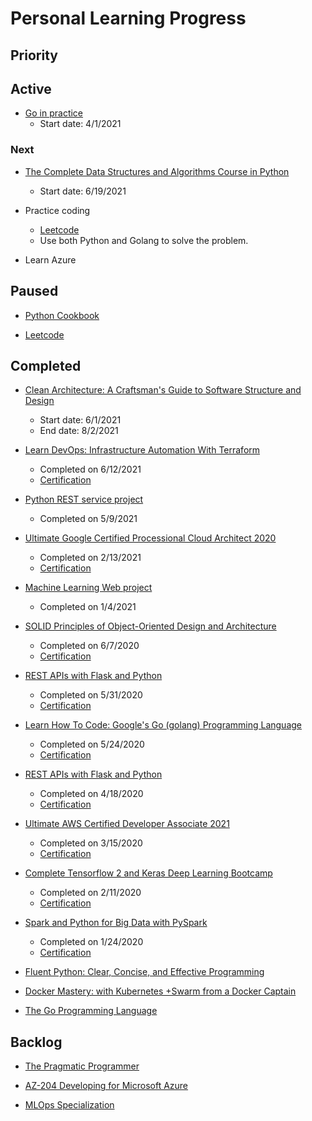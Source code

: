 # Personal Learning Progress

## Priority

## Active

- [Go in practice](https://www.amazon.com/Go-Practice-Techniques-Matt-Butcher/dp/1633430073/ref=sr_1_1_sspa?dchild=1&keywords=go+in+practice&qid=1624133855&sr=8-1-spons&psc=1&spLa=ZW5jcnlwdGVkUXVhbGlmaWVyPUEzSjA4OVVIMFNXM0RCJmVuY3J5cHRlZElkPUEwOTYxMjc2VkNOUUg5TVhEM0tBJmVuY3J5cHRlZEFkSWQ9QTA1OTA5MzQ2TzNVVEJJTFRNTzQmd2lkZ2V0TmFtZT1zcF9hdGYmYWN0aW9uPWNsaWNrUmVkaXJlY3QmZG9Ob3RMb2dDbGljaz10cnVl)
  - Start date: 4/1/2021

### Next

- [The Complete Data Structures and Algorithms Course in Python](https://www.udemy.com/course/data-structures-and-algorithms-bootcamp-in-python/)
  - Start date: 6/19/2021

- Practice coding
  - [Leetcode](https://leetcode.com/)
  - Use both Python and Golang to solve the problem.

- Learn Azure

## Paused

- [Python Cookbook](https://www.amazon.com/Python-Cookbook-Third-David-Beazley/dp/1449340377/ref=sr_1_3?crid=JQTU3RVB4T97&dchild=1&keywords=python+cookbook&qid=1624128807&sprefix=python+cook%2Caudible%2C159&sr=8-3)

- [Leetcode](https://leetcode.com/)

## Completed

- [Clean Architecture: A Craftsman's Guide to Software Structure and Design](https://www.amazon.com/Clean-Architecture-Craftsmans-Software-Structure/dp/0134494164/ref=sr_1_1?crid=34434EFXB4FPV&dchild=1&keywords=clean+architecture&qid=1624128513&sprefix=clean+architcture%2Caps%2C165&sr=8-1)
  - Start date: 6/1/2021
  - End date: 8/2/2021

- [Learn DevOps: Infrastructure Automation With Terraform](https://www.udemy.com/course/learn-devops-infrastructure-automation-with-terraform/)
  - Completed on 6/12/2021
  - [Certification](https://www.udemy.com/certificate/UC-7426fd7e-c56e-4b88-bfe6-c28054a32b4f/)

- [Python REST service project](https://github.com/ohandyya/python-rest-service)
  - Completed on 5/9/2021

- [Ultimate Google Certified Processional Cloud Architect 2020](https://www.udemy.com/course/google-cloud-architect-certifications/)
  - Completed on 2/13/2021
  - [Certification](https://www.udemy.com/certificate/UC-b4fada59-5b01-46b4-b203-9230f2fe52b1/)

- [Machine Learning Web project](https://github.com/ohandyya/ml-app)
  - Completed on 1/4/2021

- [SOLID Principles of Object-Oriented Design and Architecture](https://www.udemy.com/course/solid-principles-object-oriented-design-architecture/)
  - Completed on 6/7/2020
  - [Certification](https://www.udemy.com/certificate/UC-cbb930a4-8c60-44a2-a936-0e49bf997f40/?utm_medium=email&utm_campaign=email&utm_source=sendgrid.com)

- [REST APIs with Flask and Python](https://www.udemy.com/course/rest-api-flask-and-python/)
  - Completed on 5/31/2020
  - [Certification](https://www.udemy.com/certificate/UC-c2a27261-2c46-4cdb-b6ce-294899908c0d/)

- [Learn How To Code: Google's Go (golang) Programming Language](https://www.udemy.com/course/learn-how-to-code/)
  - Completed on 5/24/2020
  - [Certification](https://www.udemy.com/certificate/UC-9b0adad4-1592-4dbe-b6e8-fe35078877bc/)

- [REST APIs with Flask and Python](https://www.udemy.com/course/rest-api-flask-and-python/)
  - Completed on 4/18/2020
  - [Certification](https://www.udemy.com/certificate/UC-ecf5ceec-6835-44dc-9f05-728195cab9e0/)

- [Ultimate AWS Certified Developer Associate 2021](https://www.udemy.com/course/aws-certified-developer-associate-dva-c01/)
  - Completed on 3/15/2020
  - [Certification](https://www.udemy.com/certificate/UC-d4a02463-0e0f-4c2c-b1bf-3face9ae7c3b/)

- [Complete Tensorflow 2 and Keras Deep Learning Bootcamp](https://www.udemy.com/course/complete-tensorflow-2-and-keras-deep-learning-bootcamp/)
  - Completed on 2/11/2020
  - [Certification](https://www.udemy.com/certificate/UC-ae669fca-cd31-4386-89a2-315f57c0c78b/)

- [Spark and Python for Big Data with PySpark](https://www.udemy.com/course/spark-and-python-for-big-data-with-pyspark/)
  - Completed on 1/24/2020
  - [Certification](https://www.udemy.com/certificate/UC-T8HD39QZ/)

- [Fluent Python: Clear, Concise, and Effective Programming](https://www.amazon.com/Fluent-Python-Concise-Effective-Programming/dp/1491946008/ref=sr_1_1?crid=1N7X8LWWLACDA&dchild=1&keywords=fluent+python&qid=1624128911&s=books&sprefix=fluen%2Cstripbooks%2C165&sr=1-1)

- [Docker Mastery: with Kubernetes +Swarm from a Docker Captain](https://www.udemy.com/course/docker-mastery/)

- [The Go Programming Language](https://www.amazon.com/Programming-Language-Addison-Wesley-Professional-Computing/dp/0134190440/ref=sr_1_3?dchild=1&keywords=the+go+programming+language&qid=1624133815&sr=8-3)

## Backlog

- [The Pragmatic Programmer](https://www.amazon.com/Pragmatic-Programmer-Anniversary-Journey-Mastery/dp/B0833FBNHV/ref=sr_1_1?crid=6NFNMM3E5U9T&dchild=1&keywords=the+pragmatic+programmer&qid=1624128656&sprefix=The+pragmatic+%2Caps%2C164&sr=8-1)

- [AZ-204 Developing for Microsoft Azure](https://www.udemy.com/course/70532-azure/)

- [MLOps Specialization](https://www.coursera.org/specializations/machine-learning-engineering-for-production-mlops)